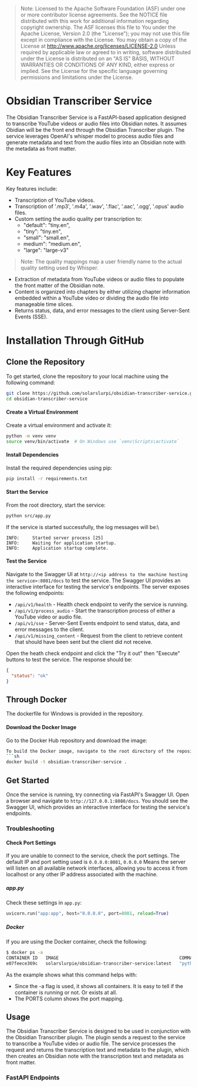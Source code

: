 
> Note: Licensed to the Apache Software Foundation (ASF) under one or more contributor license agreements.  See the NOTICE file distributed with this work for additional information regarding copyright ownership.
The ASF licenses this file to You under the Apache License, Version 2.0 (the "License"); you may not use this file except in compliance with the License.  You may obtain a copy of the License at http://www.apache.org/licenses/LICENSE-2.0 Unless required by applicable law or agreed to in writing, software distributed under the License is distributed on an "AS IS" BASIS, WITHOUT WARRANTIES OR CONDITIONS OF ANY KIND, either express or implied.  See the License for the specific language governing permissions and limitations under the License.

# Obsidian Transcriber Service
The Obsidian Transcriber Service is a FastAPI-based application designed to transcribe YouTube videos or audio files into Obsidian notes. It assumes Obidian will be the front end through the Obsidian Transcriber plugin.  The service leverages OpenAI's whisper model to process audio files and generate metadata and text from the audio files into an Obsidian note with the metadata as front matter.

# Key Features
Key features include:
- Transcription of YouTube videos.
- Transcription of '.mp3', '.m4a', '.wav', '.flac', '.aac', '.ogg', '.opus' audio files.
- Custom setting the audio quality per transcription to:
    - "default":  "tiny.en",
    - "tiny": "tiny.en",
    - "small": "small.en",
    - medium": "medium.en",
    - "large": "large-v3"
> Note: The quality mappings map a user friendly name to the actual quality setting used by Whisper.
- Extraction of metadata from YouTube videos or audio files to populate the front matter of the Obsidian note.
- Content is organized into chapters by either utilizing chapter information embedded within a YouTube video or dividing the audio file into manageable time slices.
- Returns status, data, and error messages to the client using Server-Sent Events (SSE).



# Installation Through GitHub

## Clone the Repository
To get started, clone the repository to your local machine using the following command:
```sh
git clone https://github.com/solarslurpi/obsidian-transcriber-service.git
cd obsidian-transcriber-service
```
#### Create a Virtual Environment
Create a virtual environment and activate it:
```sh
python -m venv venv
source venv/bin/activate  # On Windows use `venv\Scripts\activate`
```
#### Install Dependencies
Install the required dependencies using pip:
```sh
pip install -r requirements.txt
```
#### Start the Service
From the root directory, start the service:
```sh
python src/app.py
```
If the service is started successfully, the log messages will be:\
```
INFO:     Started server process [25]
INFO:     Waiting for application startup.
INFO:     Application startup complete.
```

#### Test the Service
Navigate to the Swagger UI at `http://<ip address to the machine hosting the service>:8081/docs` to test the service. The Swagger UI provides an interactive interface for testing the service's endpoints.  The server exposes the following endpoints:
- `/api/v1/health` - Health check endpoint to verify the service is running.
- `/api/v1/process_audio` - Start the transcription process of either a YouTube video or audio file.
- `/api/v1/sse` - Server-Sent Events endpoint to send status, data, and error messages to the client.
- `/api/v1/missing_content` - Request from the client to retrieve content that should have been sent but the client did not receive.

Open the heath check endpoint and click the "Try it out" then "Execute" buttons   to test the service. The response should be:
```json
{
  "status": "ok"
}
```


## Through Docker
The dockerfile for Windows is provided in the repository.
#### Download the Docker Image
Go to the Docker Hub repository and download the image:
```sh
To build the Docker image, navigate to the root directory of the repository and run the following command:
```sh
docker build -t obsidian-transcriber-service .
```
## Get Started
Once the service is running, try connecting via FastAPI's Swagger UI. Open a browser and navigate to `http://127.0.0.1:8080/docs`. You should see the Swagger UI, which provides an interactive interface for testing the service's endpoints.

### Troubleshooting
#### Check Port Settings
If you are unable to connect to the service, check the port settings. The default IP and port setting used is `0.0.0.0:8081`,  `0.0.0.0` Means the server will listen on all available network interfaces, allowing you to access it from localhost or any other IP address associated with the machine.
##### app.py
Check these settings in `app.py`:
```python
uvicorn.run("app:app", host="0.0.0.0", port=8081, reload=True)
```
##### Docker
If you are using the Docker container, check the following:
```sh
$ docker ps -a
CONTAINER ID   IMAGE                                              COMMAND               CREATED          STATUS          PORTS                    NAMES
e07feece369c   solarslurpie/obsidian-transcriber-service:latest   "python src/app.py"   46 minutes ago   Up 46 minutes   0.0.0.0:8081->8081/tcp   obsidian-transcriber-service
```
As the example shows what this command helps with:
- Since the -a flag is used, it shows all containers.  It is easy to tell if the container is running or not. Or exists at all.
- The PORTS column shows the port mapping.




## Usage
The Obsidian Transcriber Service is designed to be used in conjunction with the Obsidian Transcriber plugin. The plugin sends a request to the service to transcribe a YouTube video or audio file. The service processes the request and returns the transcription text and metadata to the plugin, which then creates an Obsidian note with the transcription text and metadata as front matter.
### FastAPI Endpoints
